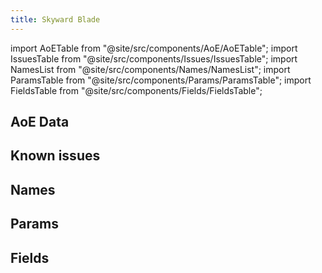 ```yaml
---
title: Skyward Blade
---
```


import AoETable from "@site/src/components/AoE/AoETable";
import IssuesTable from "@site/src/components/Issues/IssuesTable";
import NamesList from "@site/src/components/Names/NamesList";
import ParamsTable from "@site/src/components/Params/ParamsTable";
import FieldsTable from "@site/src/components/Fields/FieldsTable";

## AoE Data

<AoETable item_key="skywardblade" data_src="weapon" />

## Known issues

<IssuesTable item_key="skywardblade" data_src="weapon" />

## Names

<NamesList item_key="skywardblade" data_src="weapon" />

## Params

<ParamsTable item_key="skywardblade" data_src="weapon" />

## Fields

<FieldsTable item_key="skywardblade" data_src="weapon" />
